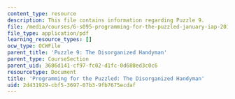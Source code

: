 ```yaml
---
content_type: resource
description: This file contains information regarding Puzzle 9.
file: /media/courses/6-s095-programming-for-the-puzzled-january-iap-2018/2d431929cbf5369707b39fb7675ecdaf_MIT6_S095IAP18_Puzzle_9.pdf
file_type: application/pdf
learning_resource_types: []
ocw_type: OCWFile
parent_title: 'Puzzle 9: The Disorganized Handyman'
parent_type: CourseSection
parent_uid: 3686d141-cf97-fc02-d1fc-0d688ed3c0c6
resourcetype: Document
title: 'Programming for the Puzzled: The Disorganized Handyman'
uid: 2d431929-cbf5-3697-07b3-9fb7675ecdaf
---
```

